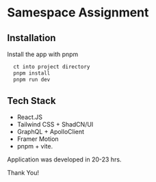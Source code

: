 # Samespace Assignment

## Installation

Install the app with pnpm

```bash
  ct into project directory
  pnpm install
  pnpm run dev
```

## Tech Stack

- React.JS
- Tailwind CSS + ShadCN/UI
- GraphQL + ApolloClient
- Framer Motion
- pnpm + vite.

Application was developed in 20-23 hrs.

Thank You!
